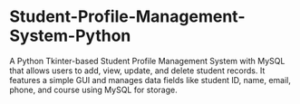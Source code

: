 # Student-Profile-Management-System-Python
A Python Tkinter-based Student Profile Management System with MySQL that allows users to add, view, update, and delete student records. It features a simple GUI and manages data fields like student ID, name, email, phone, and course using MySQL for storage.
